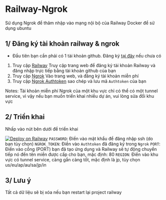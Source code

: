 # Railway-Ngrok
Sử dụng Ngrok để thâm nhập vào mạng nội bộ của Railway Docker để sử dụng ubuntu

## 1/ Đăng ký tài khoản railway & ngrok

* Đầu tiên bạn cần phải có 1 tài khoản github. Đăng ký [tại đây](https://github.com/signup?ref_cta=Sign+up&ref_loc=header+logged+out&ref_page=%2F&source=header-home) nếu chưa có
1. Truy cập [Railway](https://railway.app/login) Truy cập trang web để đăng ký tài khoản Railway và đăng nhập trực tiếp bằng tài khoản github của bạn
2. Truy cập [Ngrok](https://dashboard.ngrok.com/auth) Vào trang web, và đăng ký tài khoản miễn phí
3. Truy cập [Ngrok Authtoken](https://dashboard.ngrok.com/auth) sao chép và lưu mã `Authtoken` của bạn

Notes: Tài khoản miễn phí Ngrok của một khu vực chỉ có thể có một tunnel service, vì vậy nếu bạn muốn triển khai nhiều dự án, vui lòng sửa đổi khu vực

## 2/ Triển khai

Nhấp vào nút bên dưới để triển khai

[![Deploy on Railway](https://railway.app/button.svg)](https://railway.app/new/template?template=https://github.com/ntkhang03/Railway-Ngrok&envs=NGROK_TOKEN,PASSWORD,PORT,REGION&PASSWORDDesc=M%E1%BA%ADt%20kh%E1%BA%A9u%20d%C3%B9ng%20%C4%91%E1%BB%83%20%C4%91%C4%83ng%20nh%E1%BA%ADp%20ssh&NGROK_TOKENDesc=Authtoken%20%C4%91%C3%A3%20%C4%91%C4%83ng%20k%C3%BD%20trong%20ngrok&PORTDesc=Open%20port%20you%20need%2C%20default%20is%2080&PORTDefault=80&REGIONDesc=Khu%20v%E1%BB%B1c%20ngrok%2C%20m%E1%BA%B7c%20%C4%91%E1%BB%8Bnh%20l%C3%A0%20jp%2C%20t%C3%B9y%20ch%E1%BB%8Dn%20us%2Feu%2Fap%2Fau%2Fsa%2Fjp%2Fin&REGIONDefault=jp&referralCode=IGBnmG)
`PASSWORD`: Điền vào mật khẩu để đăng nhập ssh (do bạn tùy chọn)
`NGROK_TOKEN`: Điền vào `Authtoken` đã đăng ký trong `Ngrok`
`PORT`: Điền vào cổng (PORT) bạn đã tạo ứng dụng và Railway sẽ tự động chuyển tiếp nó đến tên miền được cấp cho bạn, mặc định: 80
`REGION`: Điền vào khu vực có tunnel service, càng gần càng tốt, mặc định là jp, tùy chọn us/eu/ap/au/sa/jp/in

## 3/ Lưu ý
Tất cả dữ liệu sẽ bị xóa nếu bạn restart lại project railway
